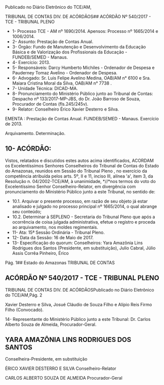 Publicado  no  Diário Eletrônico do TCE/AM,

TRIBUNAL DE CONTAS DIV. DE  ACÓRDÃOS## ACÓRDÃO Nº 540/2017 - TCE - TRIBUNAL PLENO

- 1- Processo TCE - AM nº 1690/2014. Apensos: Processo nº  1665/2014 e 1006/2014.
- 2- Assunto: Prestação de Contas Anual.
- 3- Órgão: Fundo  de Manutenção  e  Desenvolvimento  da  Educação  Básica  e  de Valorização dos Profissionais da Educação - FUNDEB/SEMED - Manaus.
- 4- Exercício: 2013.
- 5- Responsáveis: Darcy  Humberto  Michiles  -  Ordenador  de  Despesa  e  Pauderney Tomaz Avelino - Ordenador de Despesa.
- 6- Advogado: Sr.  Luis  Felipe  Avelino  Medina, OAB/AM n°  6100 e Sra.  Maiara Cristina Moral da Silva, OAB/AM n° 7738 .
- 7- Unidade Técnica: DICAD-MA.
- 8- Pronunciamento do Ministério Público junto ao Tribunal de Contas: Despacho nº 133/2017-MP-JBS, do Dr. João Barroso de Souza, Procurador de Contas (fls.245/245v).
- 9- Relator: Conselheiro Érico Xavier Desterro e Silva.

EMENTA : Prestação de Contas Anual. FUNDEB/SEMED - Manaus. Exercício de 2013.

Arquivamento. Determinação.

## 10-  ACÓRDÃO:

Vistos, relatados e discutidos estes autos acima identificados, ACORDAM os Excelentíssimos Senhores Conselheiros do Tribunal de Contas do Estado do Amazonas, reunidos em Sessão do Tribunal Pleno , no exercício da competência atribuída pelos arts. 5º, II e 11, inciso III, alínea 'a', item 3, da Resolução n. 04/2002-TCE/AM, à unanimidade, *//*nos termos do voto do Excelentíssimo Senhor Conselheiro-Relator, em divergência com pronunciamento do Ministério Público junto a este Tribunal, no sentido de:

- 10.1.  Arquivar o presente processo, em razão de seu objeto já estar analisado e julgado no processo principal nº 1665/2014, o qual abrange seu conteúdo;
- 10.2.  Determinar à SEPLENO  -  Secretaria  do  Tribunal  Pleno que  após  a ocorrência de coisa julgada administrativa, efetue o registro e proceda ao arquivamento, nos moldes regimentais.
- 11-  Ata: 15ª Sessão Ordinária - Tribunal Pleno.
- 12-  Data da Sessão: 16 de Maio de 2017.
- 13-  Especificação  do  quorum: Conselheiros: Yara  Amazônia  Lins  Rodrigues  dos Santos (Presidente, em substituição), Julio Cabral, Júlio Assis Corrêa Pinheiro, Érico

Pág. 1## Estado do Amazonas TRIBUNAL DE CONTAS

## ACÓRDÃO Nº 540/2017 - TCE - TRIBUNAL PLENO

TRIBUNAL DE CONTAS DIV. DE  ACÓRDÃOSPublicado  no  Diário Eletrônico do TCE/AM,Pág. 2

Xavier  Desterro  e  Silva,  Josué  Cláudio  de  Souza  Filho  e  Alípio  Reis  Firmo  Filho (Convocado).

14-  Representante  do  Ministério  Público  junto  a  este Tribunal: Dr. Carlos  Alberto Souza de Almeida, Procurador-Geral.

## YARA AMAZÔNIA LINS RODRIGUES DOS SANTOS

Conselheira-Presidente, em substituição

ÉRICO XAVIER DESTERRO E SILVA Conselheiro-Relator

CARLOS ALBERTO SOUZA DE ALMEIDA Procurador-Geral